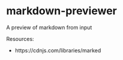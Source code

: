 # markdown-previewer
A preview of markdown from input

Resources:
<ul>
  <li>https://cdnjs.com/libraries/marked</li>
</ul>
